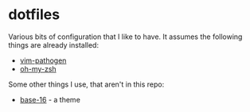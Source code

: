 # dotfiles

Various bits of configuration that I like to have. It assumes the following
things are already installed:

* [vim-pathogen](https://github.com/tpope/vim-pathogen)
* [oh-my-zsh](https://github.com/robbyrussell/oh-my-zsh)

Some other things I use, that aren't in this repo:

* [base-16](https://github.com/chriskempson/base16) - a theme
